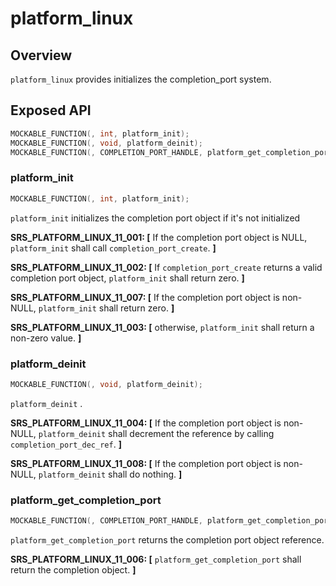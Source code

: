 # platform_linux

## Overview

`platform_linux` provides initializes the completion_port system.

## Exposed API

```c
MOCKABLE_FUNCTION(, int, platform_init);
MOCKABLE_FUNCTION(, void, platform_deinit);
MOCKABLE_FUNCTION(, COMPLETION_PORT_HANDLE, platform_get_completion_port);
```

### platform_init

```c
MOCKABLE_FUNCTION(, int, platform_init);
```

`platform_init` initializes the completion port object if it's not initialized

**SRS_PLATFORM_LINUX_11_001: [** If the completion port object is NULL, `platform_init` shall call `completion_port_create`. **]**

**SRS_PLATFORM_LINUX_11_002: [** If `completion_port_create` returns a valid completion port object, `platform_init` shall return zero. **]**

**SRS_PLATFORM_LINUX_11_007: [** If the completion port object is non-NULL, `platform_init` shall return zero. **]**

**SRS_PLATFORM_LINUX_11_003: [** otherwise, `platform_init` shall return a non-zero value. **]**

### platform_deinit

```c
MOCKABLE_FUNCTION(, void, platform_deinit);
```

`platform_deinit` .

**SRS_PLATFORM_LINUX_11_004: [** If the completion port object is non-NULL, `platform_deinit` shall decrement the reference by calling `completion_port_dec_ref`. **]**

**SRS_PLATFORM_LINUX_11_008: [** If the completion port object is non-NULL, `platform_deinit` shall do nothing. **]**

### platform_get_completion_port

```c
MOCKABLE_FUNCTION(, COMPLETION_PORT_HANDLE, platform_get_completion_port);
```

`platform_get_completion_port` returns the completion port object reference.

**SRS_PLATFORM_LINUX_11_006: [** `platform_get_completion_port` shall return the completion object. **]**

